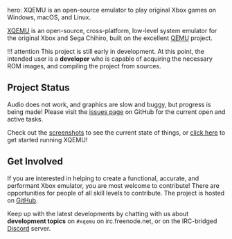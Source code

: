 hero: XQEMU is an open-source emulator to play original Xbox games on Windows, macOS, and Linux.

[XQEMU](https://github.com/xqemu/xqemu) is an open-source, cross-platform,
low-level system emulator for the original Xbox and Sega Chihiro, built on the
excellent [QEMU](https://www.qemu.org/) project.

!!! attention
    This project is still early in development. At this point, the intended user
    is a **developer** who is capable of acquiring the necessary ROM images, and
    compiling the project from sources.

Project Status
--------------
Audio does not work, and graphics are slow and buggy, but progress is being
made! Please visit the [issues page](https://github.com/xqemu/xqemu/issues) on
GitHub for the current open and active tasks.

Check out the [screenshots](/screenshots) to see the current state of
things, or [click here](/getting-started) to get started running XQEMU!

Get Involved
------------
If you are interested in helping to create a functional, accurate, and
performant Xbox emulator, you are most welcome to contribute! There are
opportunities for people of all skill levels to contribute. The project is
hosted on [GitHub](https://github.com/xqemu/xqemu).

Keep up with the latest developments by chatting with us about **development
topics** on `#xqemu` on irc.freenode.net, or on the IRC-bridged
[Discord](https://discord.gg/WxJPPyz) server.
